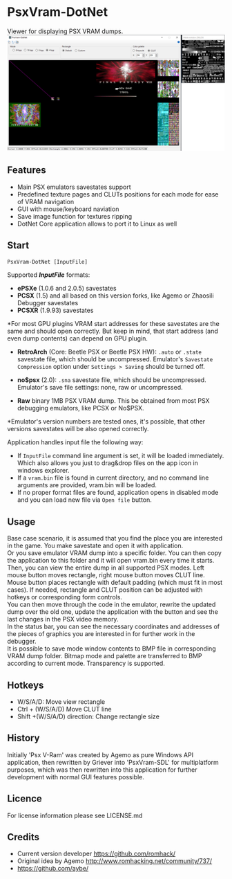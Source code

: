 PsxVram-DotNet
===========

Viewer for displaying PSX VRAM dumps.
![screenshot](PsxVram-DotNet.png)

Features
-----
- Main PSX emulators savestates support
- Predefined texture pages and CLUTs positions for each mode for ease of VRAM navigation
- GUI with mouse/keyboard naviation
- Save image function for textures ripping
- DotNet Core application allows to port it to Linux as well


Start
-----

```
PsxVram-DotNet [InputFile]
```

Supported ***InputFile*** formats:
- **ePSXe** (1.0.6 and 2.0.5) savestates
- **PCSX** (1.5) and all based on this version forks, like Agemo or Zhaosili Debugger savestates
- **PCSXR** (1.9.93) savestates  

*For most GPU plugins VRAM start addresses for these savestates are the same 
and should open correctly. But keep in mind, that start address (and even dump contents) can depend on GPU plugin.
- **RetroArch** (Core: Beetle PSX or Beetle PSX HW): `.auto` or `.state` savestate file, which should be uncompressed. Emulator's `Savestate Compression` option under `Settings > Saving` should be turned off.

- **no$psx** (2.0): `.sna` savestate file, which should be uncompressed. Emulator's save file settings: none, raw or uncompressed.
- **Raw** binary 1MB PSX VRAM dump. This be obtained from most PSX debugging emulators, like PCSX or No$PSX. 

*Emulator's version numbers are tested ones, it's possible, that other versions savestates will be also opened correctly.


Application handles input file the following way:

- If `InputFile` command line argument is set, it will be loaded immediately. Which also allows you just to drag&drop files on the app icon in windows explorer.
- If a `vram.bin` file is found in current directory, and no command line arguments are provided, vram.bin will be loaded.
- If no proper format files are found, application opens in disabled mode and you can load new file via `Open file` button.

Usage
-------
Base case scenario, it is assumed that you find the place you are interested in the game. You make savestate and open it with application.  
Or you save emulator VRAM dump into a specific folder. You can then copy the application to this folder and it will open vram.bin every time it starts.  
Then, you can view the entire dump in all supported PSX modes. Left mouse button moves rectangle, right mouse button moves CLUT line. Mouse button places rectangle with default padding (which must fit in most cases). If needed, rectangle and CLUT position can be adjusted with hotkeys or corresponding form controls.  
You can then move through the code in the emulator, rewrite the updated dump over the old one, update the application with the button and see the last changes in the PSX video memory.  
In the status bar, you can see the necessary coordinates and addresses of the pieces of graphics you are interested in for further work in the debugger.  
It is possible to save mode window contents to BMP file in corresponding VRAM dump folder. Bitmap mode and palette are transferred to BMP according to current mode. Transparency is supported.  

Hotkeys
-------
- W/S/A/D: Move view rectangle
- Ctrl + (W/S/A/D) Move CLUT line
- Shift +(W/S/A/D) direction: Change rectangle size

History
--------
Initially 'Psx V-Ram' was created by Agemo as pure Windows API application, then rewritten by Griever into 'PsxVram-SDL' for multiplatform purposes, which was then rewritten into this application for further development with normal GUI features possible.

Licence
-------

For license information please see LICENSE.md

Credits
-------
- Current version developer https://github.com/romhack/
- Original idea by Agemo http://www.romhacking.net/community/737/
- https://github.com/aybe/
